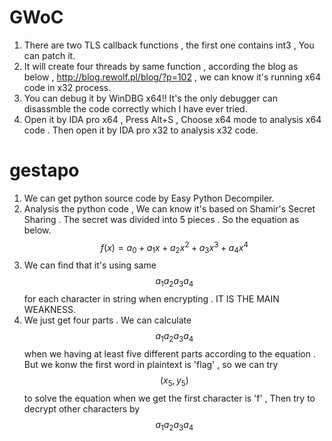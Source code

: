 <script type="text/javascript" src="http://cdn.mathjax.org/mathjax/latest/MathJax.js?config=default"></script>
# GWoC
1. There are two TLS callback functions , the first one contains int3 , You can patch it.
2. It will create four threads by same function , according the blog as below , http://blog.rewolf.pl/blog/?p=102 , we can know it's running x64 code in x32 process.
3. You can debug it  by WinDBG x64!!  It's the only debugger can disassmble the code correctly which I have ever tried.
4. Open it by IDA pro x64 , Press Alt+S , Choose x64 mode to analysis x64 code . Then open it by IDA pro x32 to analysis x32 code.

# gestapo
1. We can get python source code by Easy Python Decompiler.
2. Analysis the python code , We can know it's based on Shamir's Secret Sharing . The secret was divided into 5 pieces . So the equation as below.$$ f(x) = a_0 + a_1x + a_2x^2 + a_3x^3 + a_4x^4$$
3. We can find that it's using same $$ a_1 a_2 a_3 a_4 $$ for each character in string when encrypting . IT IS THE MAIN WEAKNESS.
4. We just get four parts . We can calculate $$ a_1 a_2 a_3 a_4 $$ when we having at least five different parts according to the equation . But we konw the first word in plaintext is 'flag' , so we can try $$ (x_5,y_5) $$ to solve the equation when we get the first character is 'f' , Then try to decrypt other characters by $$ a_1 a_2 a_3 a_4 $$